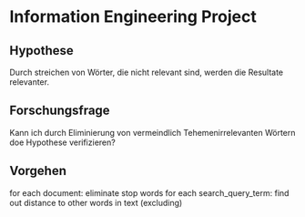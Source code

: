 # Information Engineering Project

## Hypothese

Durch streichen von Wörter, die nicht relevant sind, werden die Resultate relevanter.

## Forschungsfrage

Kann ich durch Eliminierung von vermeindlich Tehemenirrelevanten Wörtern doe Hypothese verifizieren?

## Vorgehen

for each document:
    eliminate stop words
    for each search_query_term:
        find out distance to other words in text (excluding)
        
